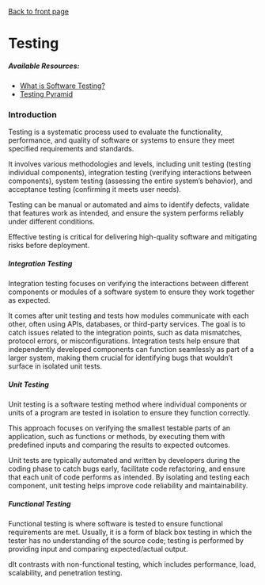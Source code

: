 [Back to front page](../readme.md)

# Testing

##### Available Resources:

- [What is Software Testing?](https://www.guru99.com/software-testing-introduction-importance.html)
- [Testing Pyramid](https://www.browserstack.com/guide/testing-pyramid-for-test-automation)

### Introduction

Testing is a systematic process used to evaluate the functionality, performance, and quality of software or systems to ensure they meet specified requirements and standards.

It involves various methodologies and levels, including unit testing (testing individual components), integration testing (verifying interactions between components), system testing (assessing the entire system’s behavior), and acceptance testing (confirming it meets user needs).

Testing can be manual or automated and aims to identify defects, validate that features work as intended, and ensure the system performs reliably under different conditions.

Effective testing is critical for delivering high-quality software and mitigating risks before deployment.

##### Integration Testing

Integration testing focuses on verifying the interactions between different components or modules of a software system to ensure they work together as expected.

It comes after unit testing and tests how modules communicate with each other, often using APIs, databases, or third-party services. The goal is to catch issues related to the integration points, such as data mismatches, protocol errors, or misconfigurations. Integration tests help ensure that independently developed components can function seamlessly as part of a larger system, making them crucial for identifying bugs that wouldn’t surface in isolated unit tests.

##### Unit Testing

Unit testing is a software testing method where individual components or units of a program are tested in isolation to ensure they function correctly.

This approach focuses on verifying the smallest testable parts of an application, such as functions or methods, by executing them with predefined inputs and comparing the results to expected outcomes.

Unit tests are typically automated and written by developers during the coding phase to catch bugs early, facilitate code refactoring, and ensure that each unit of code performs as intended. By isolating and testing each component, unit testing helps improve code reliability and maintainability.

##### Functional Testing

Functional testing is where software is tested to ensure functional requirements are met. Usually, it is a form of black box testing in which the tester has no understanding of the source code; testing is performed by providing input and comparing expected/actual output.

dIt contrasts with non-functional testing, which includes performance, load, scalability, and penetration testing.
